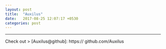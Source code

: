 ```yaml
---
layout: post
title:  "Auxilus"
date:   2017-08-25 12:07:17 +0530
categories: post
---
```

---
Check out >
[Auxilus@github]: https:// github.com/Auxilus
